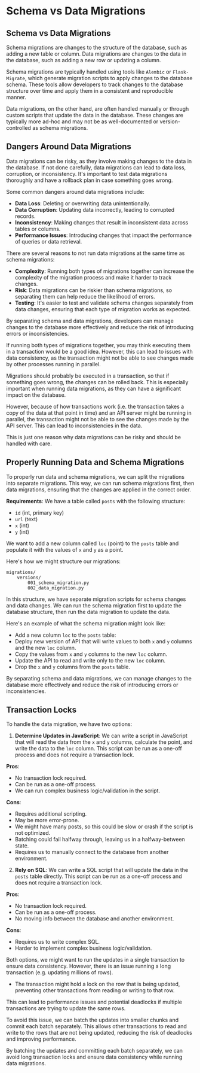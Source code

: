 # Schema vs Data Migrations

## Schema vs Data Migrations

Schema migrations are changes to the structure of the database, such as adding a new table or column. Data migrations are changes to the data in the database, such as adding a new row or updating a column.

Schema migrations are typically handled using tools like `Alembic` or `Flask-Migrate`, which generate migration scripts to apply changes to the database schema. These tools allow developers to track changes to the database structure over time and apply them in a consistent and reproducible manner.

Data migrations, on the other hand, are often handled manually or through custom scripts that update the data in the database. These changes are typically more ad-hoc and may not be as well-documented or version-controlled as schema migrations.

## Dangers Around Data Migrations

Data migrations can be risky, as they involve making changes to the data in the database. If not done carefully, data migrations can lead to data loss, corruption, or inconsistency. It's important to test data migrations thoroughly and have a rollback plan in case something goes wrong.

Some common dangers around data migrations include:

- **Data Loss**: Deleting or overwriting data unintentionally.
- **Data Corruption**: Updating data incorrectly, leading to corrupted records.
- **Inconsistency**: Making changes that result in inconsistent data across tables or columns.
- **Performance Issues**: Introducing changes that impact the performance of queries or data retrieval.

There are several reasons to not run data migrations at the same time as schema migrations:

- **Complexity**: Running both types of migrations together can increase the complexity of the migration process and make it harder to track changes.
- **Risk**: Data migrations can be riskier than schema migrations, so separating them can help reduce the likelihood of errors.
- **Testing**: It's easier to test and validate schema changes separately from data changes, ensuring that each type of migration works as expected.

By separating schema and data migrations, developers can manage changes to the database more effectively and reduce the risk of introducing errors or inconsistencies.

If running both types of migrations together, you may think executing them in a transaction would be a good idea. However, this can lead to issues with data consistency, as the transaction might not be able to see changes made by other processes running in parallel.

Migrations should probably be executed in a transaction, so that if something goes wrong, the changes can be rolled back. This is especially important when running data migrations, as they can have a significant impact on the database.

However, because of how transactions work (i.e. the transaction takes a copy of the data at that point in time) and an API server might be running in parallel, the transaction might not be able to see the changes made by the API server. This can lead to inconsistencies in the data.

This is just one reason why data migrations can be risky and should be handled with care.

## Properly Running Data and Schema Migrations

To properly run data and schema migrations, we can split the migrations into separate migrations. This way, we can run schema migrations first, then data migrations, ensuring that the changes are applied in the correct order.

**Requirements**: We have a table called `posts` with the following structure:

- `id` (int, primary key)
- `url` (text)
- `x` (int)
- `y` (int)

We want to add a new column called `loc` (point) to the `posts` table and populate it with the values of `x` and `y` as a point.

Here's how we might structure our migrations:

```
migrations/
    versions/
        001_schema_migration.py
        002_data_migration.py
```

In this structure, we have separate migration scripts for schema changes and data changes. We can run the schema migration first to update the database structure, then run the data migration to update the data.

Here's an example of what the schema migration might look like:

- Add a new column `loc` to the `posts` table:
- Deploy new version of API that will write values to both `x` and `y` columns and the new `loc` column.
- Copy the values from `x` and `y` columns to the new `loc` column.
- Update the API to read and write only to the new `loc` column.
- Drop the `x` and `y` columns from the `posts` table.

By separating schema and data migrations, we can manage changes to the database more effectively and reduce the risk of introducing errors or inconsistencies.

## Transaction Locks

To handle the data migration, we have two options:

1. **Determine Updates in JavaScript**: We can write a script in JavaScript that will read the data from the `x` and `y` columns, calculate the point, and write the data to the `loc` column. This script can be run as a one-off process and does not require a transaction lock.

**Pros**:

- No transaction lock required.
- Can be run as a one-off process.
- We can run complex business logic/validation in the script.

**Cons**:

- Requires additional scripting.
- May be more error-prone.
- We might have many posts, so this could be slow or crash if the script is not optimized.
- Batching could fail halfway through, leaving us in a halfway-between state.
- Requires us to manually connect to the database from another environment.

2. **Rely on SQL**: We can write a SQL script that will update the data in the `posts` table directly. This script can be run as a one-off process and does not require a transaction lock.

**Pros**:

- No transaction lock required.
- Can be run as a one-off process.
- No moving info between the database and another environment.

**Cons**:

- Requires us to write complex SQL.
- Harder to implement complex business logic/validation.

Both options, we might want to run the updates in a single transaction to ensure data consistency. However, there is an issue running a long transaction (e.g. updating millions of rows).

- The transaction might hold a lock on the row that is being updated, preventing other transactions from reading or writing to that row.

This can lead to performance issues and potential deadlocks if multiple transactions are trying to update the same rows.

To avoid this issue, we can batch the updates into smaller chunks and commit each batch separately. This allows other transactions to read and write to the rows that are not being updated, reducing the risk of deadlocks and improving performance.

By batching the updates and committing each batch separately, we can avoid long transaction locks and ensure data consistency while running data migrations.
